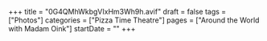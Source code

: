 +++
title = "0G4QMhWkbgVIxHm3Wh9h.avif"
draft = false
tags = ["Photos"]
categories = ["Pizza Time Theatre"]
pages = ["Around the World with Madam Oink"]
startDate = ""
+++
